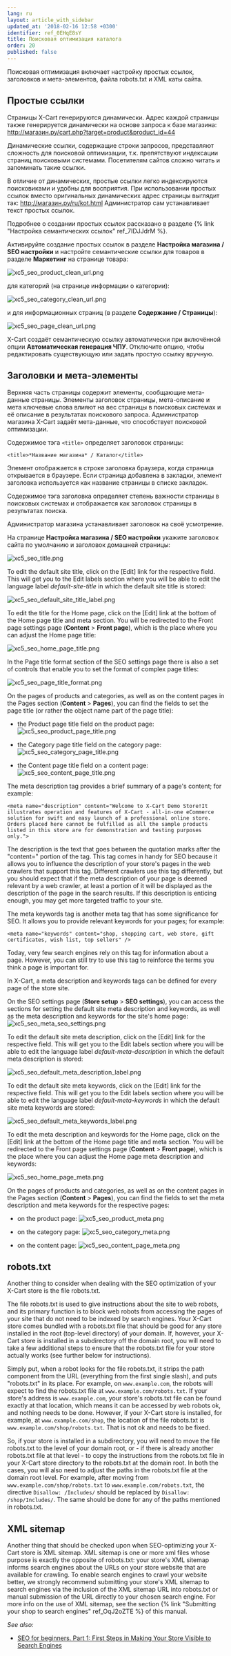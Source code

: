 ```yaml
---
lang: ru
layout: article_with_sidebar
updated_at: '2018-02-16 12:58 +0300'
identifier: ref_0EHqE8sY
title: Поисковая оптимизация каталога
order: 20
published: false
---
```

Поисковая оптимизация включает настройку простых ссылок, заголовков и мета-элементов, файла robots.txt и XML каты сайта.

## Простые ссылки

Страницы X-Cart генерируются динамически. Адрес каждой страницы также генерируется динамически на основе запроса к базе магазина: http://магазин.ру/cart.php?target=product&product_id=44

Динамические ссылки, содержащие строки запросов, представляют сложность для поисковой оптимизации, т.к. препятствуют индексации страниц поисковыми системами. Посетителям сайтов сложно читать и запоминать такие ссылки.

В отличие от динамических, простые ссылки легко индексируются поисковиками и удобны для восприятия. При использовании простых ссылок вместо оригинальных динамических адрес страницы выглядит так: http://магазин.ру/ru/kot.html Администратор сам устанавливает текст простых ссылок.

Подробнее о создании простых ссылок рассказано в разделе {% link "Настройка семантических ссылок" ref_7IDJJdrM  %}.

Активируйте создание простых ссылок в разделе **Настройка магазина / SEO настройки** и настройте семантические ссылки для товаров в разделе **Маркетинг** на странице товара:

   ![xc5_seo_product_clean_url.png]({{site.baseurl}}/attachments/ref_OBh3V1k1/xc5_seo_product_clean_url.png)

для категорий (на странице информации о категории):

   ![xc5_seo_category_clean_url.png]({{site.baseurl}}/attachments/ref_OBh3V1k1/xc5_seo_category_clean_url.png)

и для информационных страниц (в разделе **Содержание / Страницы**):

   ![xc5_seo_page_clean_url.png]({{site.baseurl}}/attachments/ref_OBh3V1k1/xc5_seo_page_clean_url.png)

X-Cart создаёт семантическую ссылку автоматически при включённой опции **Автоматическая генерация ЧПУ**. Отключите опцию, чтобы редактировать существующую или задать простую ссылку вручную.

## Заголовки и мета-элементы
Верхняя часть страницы содержит элементы, сообщающие мета-данные страницы. Элементы заголовок страницы, мета-описание и мета ключевые слова влияют на вес страницы в поисковых системах и её описание в результатах поискового запроса. Администратор магазина X-Cart задаёт мета-данные, что способствует поисковой оптимизации.

Содержимое тэга `<title>` определяет заголовок страницы:

`<title>*Название магазина* / Каталог</title>`

Элемент отображается в строке заголовка браузера, когда страница открывается в браузере. Если страница добавлена в закладки, элемент заголовка используется как название страницы в списке закладок.

Содержимое тэга заголовка определяет степень важности страницы в поисковых системах и отображается как заголовок страницы в результатах поиска.

Администратор магазина устанавливает заголовок на своё усмотрение.

На странице **Настройка магазина / SEO настройки** укажите заголовок сайта по умолчанию и заголовок домашней страницы:

   ![xc5_seo_title.png]({{site.baseurl}}/attachments/ref_OBh3V1k1/xc5_seo_title.png)

To edit the default site title, click on the [Edit] link for the respective field. This will get you to the Edit labels section where you will be able to edit the  language label _default-site-title_ in which the default site title is stored:

   ![xc5_seo_default_site_title_label.png]({{site.baseurl}}/attachments/ref_OBh3V1k1/xc5_seo_default_site_title_label.png)

To edit the title for the Home page, click on the [Edit] link at the bottom of the Home page title and meta section. You will be redirected to the Front page settings page (**Content** > **Front page**), which is the place where you can adjust the Home page title:

   ![xc5_seo_home_page_title.png]({{site.baseurl}}/attachments/ref_OBh3V1k1/xc5_seo_home_page_title.png)

In the Page title format section of the SEO settings page there is also a set of controls that enable you to set the format of complex page titles:

   ![xc5_seo_page_title_format.png]({{site.baseurl}}/attachments/ref_OBh3V1k1/xc5_seo_page_title_format.png)

On the pages of products and categories, as well as on the content pages in the Pages section (**Content** > **Pages**), you can find the fields to set the page title (or rather the object name part of the page title):

   *  the Product page title field on the product page:
   ![xc5_seo_product_page_title.png]({{site.baseurl}}/attachments/ref_OBh3V1k1/xc5_seo_product_page_title.png)

   *  the Category page title field on the category page:
   ![xc5_seo_category_page_title.png]({{site.baseurl}}/attachments/ref_OBh3V1k1/xc5_seo_category_page_title.png)

   * the Content page title field on a content page:
   ![xc5_seo_content_page_title.png]({{site.baseurl}}/attachments/ref_OBh3V1k1/xc5_seo_content_page_title.png)

The meta description tag provides a brief summary of a page's content; for example:

`<meta name="description" content="Welcome to X-Cart Demo Store!It illustrates operation and features of X-Cart - all-in-one eCommerce solution for swift and easy launch of a professional online store. Orders placed here cannot be fulfilled as all the sample products listed in this store are for demonstration and testing purposes only.">`

The description is the text that goes between the quotation marks after the "content=" portion of the tag.
This tag comes in handy for SEO because it allows you to influence the description of your store's pages in the web crawlers that support this tag. Different crawlers use this tag differently, but you should expect that if the meta description of your page is deemed relevant by a web crawler, at least a portion of it will be displayed as the description of the page in the search results. If this description is enticing enough, you may get more targeted traffic to your site.

The meta keywords tag is another meta tag that has some significance for SEO. It allows you to provide relevant keywords for your pages; for example:

`<meta name="keywords" content="shop, shopping cart, web store, gift certificates, wish list, top sellers" />`

Today, very few search engines rely on this tag for information about a page. However, you can still try to use this tag to reinforce the terms you think a page is important for.

In X-Cart, a meta description and keywords tags can be defined for every page of the store site.

On the SEO settings page (**Store setup** > **SEO settings**), you can access the sections for setting the default site meta description and keywords, as well as the meta description and keywords for the site's home page:
   ![xc5_seo_meta_seo_settings.png]({{site.baseurl}}/attachments/ref_OBh3V1k1/xc5_seo_meta_seo_settings.png)

To edit the default site meta description, click on the [Edit] link for the respective field. This will get you to the Edit labels section where you will be able to edit the language label _default-meta-description_ in which the default meta description is stored:
   
   ![xc5_seo_default_meta_description_label.png]({{site.baseurl}}/attachments/ref_OBh3V1k1/xc5_seo_default_meta_description_label.png)

To edit the default site meta keywords, click on the [Edit] link for the respective field. This will get you to the Edit labels section where you will be able to edit the language label _default-meta-keywords_ in which the default site meta keywords are stored:
   
   ![xc5_seo_default_meta_keywords_label.png]({{site.baseurl}}/attachments/ref_OBh3V1k1/xc5_seo_default_meta_keywords_label.png)

To edit the meta description and keywords for the Home page, click on the [Edit] link at the bottom of the Home page title and meta section. You will be redirected to the Front page settings page (**Content** > **Front page**), which is the place where you can adjust the Home page meta description and keywords:

   ![xc5_seo_home_page_meta.png]({{site.baseurl}}/attachments/ref_OBh3V1k1/xc5_seo_home_page_meta.png)

On the pages of products and categories, as well as on the content pages in the Pages section (**Content** > **Pages**), you can find the fields to set the meta description and meta keywords for the respective pages:

   *  on the product page:
   ![xc5_seo_product_meta.png]({{site.baseurl}}/attachments/ref_OBh3V1k1/xc5_seo_product_meta.png)

   *  on the category page:
   ![xc5_seo_category_meta.png]({{site.baseurl}}/attachments/ref_OBh3V1k1/xc5_seo_category_meta.png)

   * on the content page:
   ![xc5_seo_content_page_meta.png]({{site.baseurl}}/attachments/ref_OBh3V1k1/xc5_seo_content_page_meta.png)

## robots.txt 
Another thing to consider when dealing with the SEO optimization of your X-Cart store is the file robots.txt.

The file robots.txt is used to give instructions about the site to web robots, and its primary function is to block web robots from accessing the pages of your site that do not need to be indexed by search engines. Your X-Cart store comes bundled with a robots.txt file that should be good for any store installed in the root (top-level directory) of your domain. If, however, your X-Cart store is installed in a subdirectory off the domain root, you will need to take a few additional steps to ensure that the robots.txt file for your store actually works (see further below for instructions). 

Simply put, when a robot looks for the file robots.txt, it strips the path component from the URL (everything from the first single slash), and puts "robots.txt" in its place. For example, on `www.example.com`, the robots will expect to find the robots.txt file at `www.example.com/robots.txt`. If your store's address is `www.example.com`, your store's robots.txt file can be found exactly at that location, which means it can be accessed by web robots ok, and nothing needs to be done. However, if your X-Cart store is installed, for example, at `www.example.com/shop`, the location of the file robots.txt is `www.example.com/shop/robots.txt`. That is not ok and needs to be fixed. 

So, if your store is installed in a subdirectory, you will need to move the file robots.txt to the level of your domain root, or - if there is already another robots.txt file at that level - to copy the instructions from the robots.txt file in your X-Cart store directory to the robots.txt at the domain root. In both the cases, you will also need to adjust the paths in the robots.txt file at the domain root level. For example, after moving from `www.example.com/shop/robots.txt` to `www.example.com/robots.txt`, the directive `Disallow: /Includes/` should be replaced by `Disallow: /shop/Includes/`. The same should be done for any of the paths mentioned in robots.txt.

## XML sitemap
Another thing that should be checked upon when SEO-optimizing your X-Cart store is XML sitemap. XML sitemap is one or more xml files whose purpose is exactly the opposite of robots.txt: your store's XML sitemap informs search engines about the URLs on your store website that are available for crawling. To enable search engines to crawl your website better, we strongly recommend submitting your store's XML sitemap to search engines via the inclusion of the XML sitemap URL into robots.txt or manual submission of the URL directly to your chosen search engine. For more info on the use of XML sitemap, see the section {% link "Submitting your shop to search engines" ref_OqJ2oZTE %} of this manual.

_See also:_

*   [SEO for beginners. Part 1: First Steps in Making Your Store Visible to Search Engines](http://blog.x-cart.com/seo-for-beginners-first-steps-in-making-your-store-visible-to-search-engines.html)

